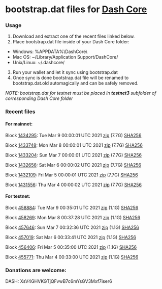 # bootstrap.dat files for [Dash Core](https://github.com/dashpay/dash)

### Usage

1. Download and extract one of the recent files linked below.
2. Place bootstrap.dat file inside of your Dash Core folder:
 - Windows: %APPDATA%\DashCore\
 - Mac OS: ~/Library/Application Support/DashCore/
 - Unix/Linux: ~/.dashcore/
3. Run your wallet and let it sync using bootstrap.dat
4. Once sync is done bootstrap.dat file will be renamed to bootstrap.dat.old automagically and can be safely removed.

_NOTE: bootstrap.dat for testnet must be placed in **testnet3** subfolder of corresponding Dash Core folder_

### Recent files

#### For mainnet:

Block [1434295](https://insight.dash.org/insight/block/000000000000001b77e5a6ef3777124f7e82eb3a19e492d447daeb69c95ee1c3): Tue Mar  9 00:00:01 UTC 2021 [zip](https://dash-bootstrap.ams3.digitaloceanspaces.com/mainnet/2021-03-09/bootstrap.dat.zip) (7.7G) [SHA256](https://dash-bootstrap.ams3.digitaloceanspaces.com/mainnet/2021-03-09/sha256.txt)

Block [1433748](https://insight.dash.org/insight/block/0000000000000004577ef34b9827060d7e68f8230103968fceba8333bc6025a9): Mon Mar  8 00:00:01 UTC 2021 [zip](https://dash-bootstrap.ams3.digitaloceanspaces.com/mainnet/2021-03-08/bootstrap.dat.zip) (7.7G) [SHA256](https://dash-bootstrap.ams3.digitaloceanspaces.com/mainnet/2021-03-08/sha256.txt)

Block [1433204](https://insight.dash.org/insight/block/000000000000000d55292703e04a5fce19c7e85b61be643d4747b537f384df79): Sun Mar  7 00:00:01 UTC 2021 [zip](https://dash-bootstrap.ams3.digitaloceanspaces.com/mainnet/2021-03-07/bootstrap.dat.zip) (7.7G) [SHA256](https://dash-bootstrap.ams3.digitaloceanspaces.com/mainnet/2021-03-07/sha256.txt)

Block [1432656](https://insight.dash.org/insight/block/000000000000000b7b3ea2a8396f282b2bcfb46e92af56db44328946c5afaed7): Sat Mar  6 00:00:02 UTC 2021 [zip](https://dash-bootstrap.ams3.digitaloceanspaces.com/mainnet/2021-03-06/bootstrap.dat.zip) (7.7G) [SHA256](https://dash-bootstrap.ams3.digitaloceanspaces.com/mainnet/2021-03-06/sha256.txt)

Block [1432109](https://insight.dash.org/insight/block/0000000000000004c378bc769b44f95a09d7b89d30363921de20ddf441dff4a2): Fri Mar  5 00:00:01 UTC 2021 [zip](https://dash-bootstrap.ams3.digitaloceanspaces.com/mainnet/2021-03-05/bootstrap.dat.zip) (7.7G) [SHA256](https://dash-bootstrap.ams3.digitaloceanspaces.com/mainnet/2021-03-05/sha256.txt)

Block [1431556](https://insight.dash.org/insight/block/000000000000001880056f508706453be5b5a8616a27aa8e49e9ff4232aaf6f6): Thu Mar  4 00:00:02 UTC 2021 [zip](https://dash-bootstrap.ams3.digitaloceanspaces.com/mainnet/2021-03-04/bootstrap.dat.zip) (7.7G) [SHA256](https://dash-bootstrap.ams3.digitaloceanspaces.com/mainnet/2021-03-04/sha256.txt)


#### For testnet:

Block [458884](https://testnet-insight.dashevo.org/insight/block/0000028f95f73e3a3a7517018e3c0294f8195f3d408fade01fba5542ffc84f8b): Tue Mar  9 00:35:01 UTC 2021 [zip](https://dash-bootstrap.ams3.digitaloceanspaces.com/testnet/2021-03-09/bootstrap.dat.zip) (1.1G) [SHA256](https://dash-bootstrap.ams3.digitaloceanspaces.com/testnet/2021-03-09/sha256.txt)

Block [458269](https://testnet-insight.dashevo.org/insight/block/0000026d4a8f77e8ea75ddc8d870c7b895f401c83c18d3808f9ba14624fbd0ae): Mon Mar  8 00:37:28 UTC 2021 [zip](https://dash-bootstrap.ams3.digitaloceanspaces.com/testnet/2021-03-08/bootstrap.dat.zip) (1.1G) [SHA256](https://dash-bootstrap.ams3.digitaloceanspaces.com/testnet/2021-03-08/sha256.txt)

Block [457646](https://testnet-insight.dashevo.org/insight/block/000001a57642fb448e9d37673f5c5db852038f7f2506b43f362ec7fd0ad72969): Sun Mar  7 00:32:36 UTC 2021 [zip](https://dash-bootstrap.ams3.digitaloceanspaces.com/testnet/2021-03-07/bootstrap.dat.zip) (1.1G) [SHA256](https://dash-bootstrap.ams3.digitaloceanspaces.com/testnet/2021-03-07/sha256.txt)

Block [457019](https://testnet-insight.dashevo.org/insight/block/000000e418dbd2ecad916be58f926076a15eefe90a5e1684488127508f405a4d): Sat Mar  6 00:33:41 UTC 2021 [zip](https://dash-bootstrap.ams3.digitaloceanspaces.com/testnet/2021-03-06/bootstrap.dat.zip) (1.1G) [SHA256](https://dash-bootstrap.ams3.digitaloceanspaces.com/testnet/2021-03-06/sha256.txt)

Block [456406](https://testnet-insight.dashevo.org/insight/block/0000017d67db491f945accc24f3c2aac607b14187b2198864c372cd0342a65f6): Fri Mar  5 00:35:00 UTC 2021 [zip](https://dash-bootstrap.ams3.digitaloceanspaces.com/testnet/2021-03-05/bootstrap.dat.zip) (1.1G) [SHA256](https://dash-bootstrap.ams3.digitaloceanspaces.com/testnet/2021-03-05/sha256.txt)

Block [455771](https://testnet-insight.dashevo.org/insight/block/00000063504929b85243c409bc118d7d27b162ed4ddb85a4ff28c526c0080cc6): Thu Mar  4 00:33:00 UTC 2021 [zip](https://dash-bootstrap.ams3.digitaloceanspaces.com/testnet/2021-03-04/bootstrap.dat.zip) (1.1G) [SHA256](https://dash-bootstrap.ams3.digitaloceanspaces.com/testnet/2021-03-04/sha256.txt)


### Donations are welcome:

DASH: XsV4GHVKGTjQFvwB7c6mYsGV3Mxf7iser6
